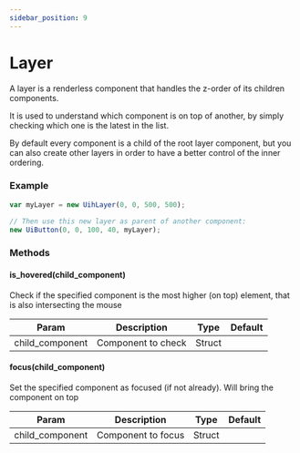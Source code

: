 ```yaml
---
sidebar_position: 9
---
```


# Layer

A layer is a renderless component that handles the z-order of its children components. 

It is used to understand which component is on top of another, by simply checking which one is the latest in the list.

By default every component is a child of the root layer component, but you can also create other layers in order to have a better control of the inner ordering.

### Example

```js
var myLayer = new UihLayer(0, 0, 500, 500);

// Then use this new layer as parent of another component:
new UiButton(0, 0, 100, 40, myLayer);
```

### Methods

#### is_hovered(child_component)

Check if the specified component is the most higher (on top) element, that is also intersecting the mouse

| Param           | Description        | Type   | Default |
|-----------------|--------------------|--------|---------|
| child_component | Component to check | Struct |         |

#### focus(child_component)

Set the specified component as focused (if not already). Will bring the component on top

| Param           | Description        | Type   | Default |
|-----------------|--------------------|--------|---------|
| child_component | Component to focus | Struct |         |
